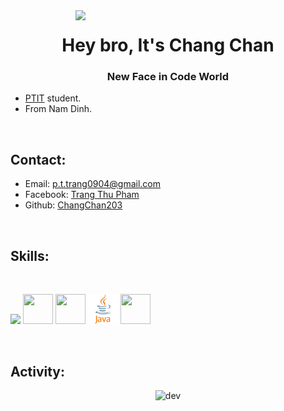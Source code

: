 <img align="right" width="400" src="https://media.tenor.com/hVOI2rizH9gAAAAC/usagyuuun-usagyuuun-sticker.gif">
<h1 align="center">Hey bro, It's Chang Chan</h1>
<p align="center">
  <h3 align="center">New Face in Code World</h3>
</p>


- [PTIT](https://portal.ptit.edu.vn/) student.
- From Nam Dinh.


<br />

## Contact:

  - Email: p.t.trang0904@gmail.com
  - Facebook: [Trang Thu Pham](https://www.facebook.com/ChangChan203/")
  - Github: [ChangChan203](https://github.com/ChangChan203)

<br />

## Skills:

<br />

<p align="left">
  <img src="https://img.icons8.com/color/48/000000/mysql-logo.png"/>
  <img src="https://pluralsight.imgix.net/paths/path-icons/c-plus-plus-93c7ddd5cc.png" width="48" height="48" />
  <img src="https://encrypted-tbn0.gstatic.com/images?q=tbn:ANd9GcTVP6unA9O2I0P4gfH5h3PcIq7eF5kH0Z8AJS4LIZiH5nPTH8dphXjUwnx-efjcH_pbrX0&usqp=CAU" width="48" height="48" />
  <img src ="https://raw.githubusercontent.com/github/explore/5b3600551e122a3277c2c5368af2ad5725ffa9a1/topics/java/java.png" width="48" height="48"/>
  <img src="https://images.viblo.asia/cb7f3051-b4f7-4ca0-932a-0f32f8e1fd0a.png" width ="48" height="48"/>
</p>

<br />

## Activity:
 <p align="center">
   <img src="https://media.tenor.com/QxE-o0_qzbYAAAAC/usagyuuun-laptop.gif" alt="dev" width="40%" height="40%"/>
 </p>
